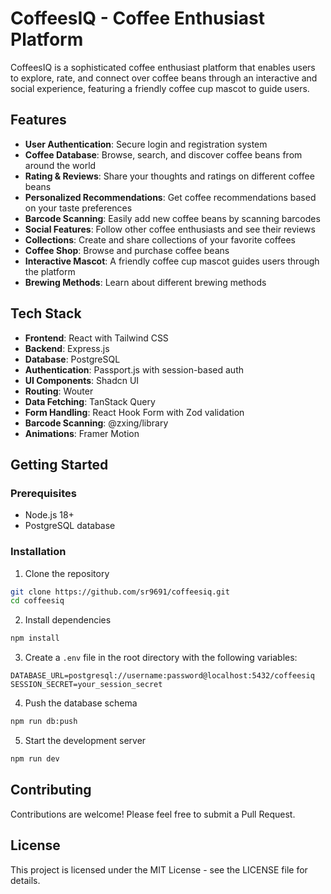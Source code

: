 # CoffeesIQ - Coffee Enthusiast Platform

CoffeesIQ is a sophisticated coffee enthusiast platform that enables users to explore, rate, and connect over coffee beans through an interactive and social experience, featuring a friendly coffee cup mascot to guide users.

## Features

- **User Authentication**: Secure login and registration system
- **Coffee Database**: Browse, search, and discover coffee beans from around the world
- **Rating & Reviews**: Share your thoughts and ratings on different coffee beans
- **Personalized Recommendations**: Get coffee recommendations based on your taste preferences
- **Barcode Scanning**: Easily add new coffee beans by scanning barcodes
- **Social Features**: Follow other coffee enthusiasts and see their reviews
- **Collections**: Create and share collections of your favorite coffees
- **Coffee Shop**: Browse and purchase coffee beans
- **Interactive Mascot**: A friendly coffee cup mascot guides users through the platform
- **Brewing Methods**: Learn about different brewing methods

## Tech Stack

- **Frontend**: React with Tailwind CSS
- **Backend**: Express.js
- **Database**: PostgreSQL
- **Authentication**: Passport.js with session-based auth
- **UI Components**: Shadcn UI
- **Routing**: Wouter
- **Data Fetching**: TanStack Query
- **Form Handling**: React Hook Form with Zod validation
- **Barcode Scanning**: @zxing/library
- **Animations**: Framer Motion

## Getting Started

### Prerequisites

- Node.js 18+
- PostgreSQL database

### Installation

1. Clone the repository
```bash
git clone https://github.com/sr9691/coffeesiq.git
cd coffeesiq
```

2. Install dependencies
```bash
npm install
```

3. Create a `.env` file in the root directory with the following variables:
```
DATABASE_URL=postgresql://username:password@localhost:5432/coffeesiq
SESSION_SECRET=your_session_secret
```

4. Push the database schema
```bash
npm run db:push
```

5. Start the development server
```bash
npm run dev
```

## Contributing

Contributions are welcome! Please feel free to submit a Pull Request.

## License

This project is licensed under the MIT License - see the LICENSE file for details.
